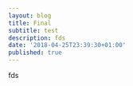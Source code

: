 ```yaml
---
layout: blog
title: Final
subtitle: test
description: fds
date: '2018-04-25T23:39:30+01:00'
published: true
---
```

fds
